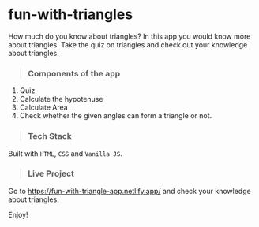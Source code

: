 # **fun-with-triangles**

How much do you know about triangles? In this app you would know more about triangles. Take the quiz on triangles and check out your knowledge about triangles.

>### Components of the app
1. Quiz
2. Calculate the hypotenuse
3. Calculate Area
4. Check whether the given angles can form a triangle or not.

>### Tech Stack

Built with `HTML`, `CSS` and `Vanilla JS`.

>### Live Project

Go to https://fun-with-triangle-app.netlify.app/ and check your knowledge about triangles.

Enjoy!
